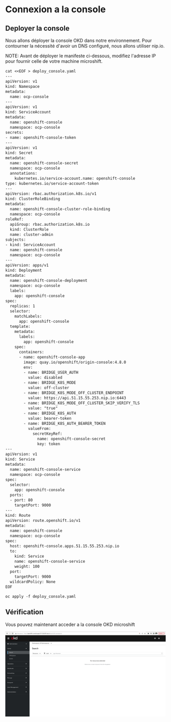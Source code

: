 # Connexion a la console 

## Deployer la console


Nous allons déployer la console OKD dans notre environnement. Pour contourner la nécessité d'avoir un DNS configuré, nous allons utiliser nip.io.  

NOTE: Avant de déployer le manifeste ci-dessous, modifiez l'adresse IP pour fournir celle de votre machine microshift.

```shell
cat <<EOF > deploy_console.yaml
---
apiVersion: v1
kind: Namespace
metadata:
  name: ocp-console
---
apiVersion: v1
kind: ServiceAccount
metadata:
  name: openshift-console
  namespace: ocp-console
secrets:
- name: openshift-console-token
---
apiVersion: v1
kind: Secret
metadata:
  name: openshift-console-secret
  namespace: ocp-console
  annotations:
    kubernetes.io/service-account.name: openshift-console
type: kubernetes.io/service-account-token
---
apiVersion: rbac.authorization.k8s.io/v1
kind: ClusterRoleBinding
metadata:
  name: openshift-console-cluster-role-binding
  namespace: ocp-console
roleRef:
  apiGroup: rbac.authorization.k8s.io
  kind: ClusterRole
  name: cluster-admin
subjects:
- kind: ServiceAccount
  name: openshift-console
  namespace: ocp-console
---
apiVersion: apps/v1
kind: Deployment
metadata:
  name: openshift-console-deployment
  namespace: ocp-console
  labels:
    app: openshift-console
spec:
  replicas: 1
  selector:
    matchLabels:
      app: openshift-console
  template:
    metadata:
      labels:
        app: openshift-console
    spec:
      containers:
      - name: openshift-console-app
        image: quay.io/openshift/origin-console:4.8.0
        env:
        - name: BRIDGE_USER_AUTH
          value: disabled
        - name: BRIDGE_K8S_MODE
          value: off-cluster
        - name: BRIDGE_K8S_MODE_OFF_CLUSTER_ENDPOINT
          value: https://api.51.15.55.253.nip.io:6443
        - name: BRIDGE_K8S_MODE_OFF_CLUSTER_SKIP_VERIFY_TLS
          value: "true"
        - name: BRIDGE_K8S_AUTH
          value: bearer-token
        - name: BRIDGE_K8S_AUTH_BEARER_TOKEN
          valueFrom:
            secretKeyRef:
              name: openshift-console-secret
              key: token
---
apiVersion: v1
kind: Service
metadata:
  name: openshift-console-service
  namespace: ocp-console
spec:
  selector:
    app: openshift-console
  ports:
  - port: 80
    targetPort: 9000
---
kind: Route
apiVersion: route.openshift.io/v1
metadata:
  name: openshift-console
  namespace: ocp-console
spec:
  host: openshift-console.apps.51.15.55.253.nip.io
  to:
    kind: Service
    name: openshift-console-service
    weight: 100
  port:
    targetPort: 9000
  wildcardPolicy: None
EOF
```

```shell
oc apply -f deploy_console.yaml
```


## Vérification

Vous pouvez maintenant acceder a la console OKD microshift 


![Object Storage](images/console.png)



